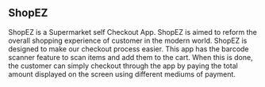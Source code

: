 ## ShopEZ
ShopEZ is a Supermarket self Checkout App.
ShopEZ is aimed to reform the overall shopping experience of customer in the modern world. ShopEZ is designed to make our checkout process easier. This app has the barcode scanner feature to scan items and add them to the cart. When this is done, the customer can simply checkout through the app by paying the total amount displayed on the screen using different mediums of payment.
